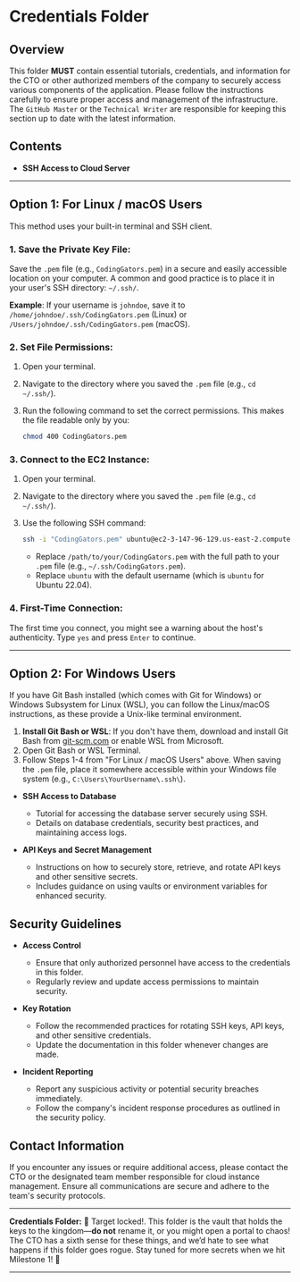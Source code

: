 # Credentials Folder


## Overview

This folder **MUST** contain essential tutorials, credentials, and information for the CTO or other authorized members of the 
company to securely access various components of the application. Please follow the instructions carefully to ensure 
proper access and management of the infrastructure. The `GitHub Master` or the `Technical Writer` are responsible for keeping this section 
up to date with the latest information.

## Contents

- **SSH Access to Cloud Server**
---
## Option 1: For Linux / macOS Users

This method uses your built-in terminal and SSH client.

### 1. Save the Private Key File:

Save the `.pem` file (e.g., `CodingGators.pem`) in a secure and easily accessible location on your computer. A common and good practice is to place it in your user's SSH directory: `~/.ssh/`.

**Example**: If your username is `johndoe`, save it to `/home/johndoe/.ssh/CodingGators.pem` (Linux) or `/Users/johndoe/.ssh/CodingGators.pem` (macOS).

### 2. Set File Permissions:

1.  Open your terminal.
2.  Navigate to the directory where you saved the `.pem` file (e.g., `cd ~/.ssh/`).
3.  Run the following command to set the correct permissions. This makes the file readable only by you:

    ```bash
    chmod 400 CodingGators.pem
    ```

### 3. Connect to the EC2 Instance:

1.  Open your terminal.
2.  Navigate to the directory where you saved the `.pem` file (e.g., `cd ~/.ssh/`).
3.  Use the following SSH command:

    ```bash
    ssh -i "CodingGators.pem" ubuntu@ec2-3-147-96-129.us-east-2.compute.amazonaws.com
    ```

    * Replace `/path/to/your/CodingGators.pem` with the full path to your `.pem` file (e.g., `~/.ssh/CodingGators.pem`).
    * Replace `ubuntu` with the default username (which is `ubuntu` for Ubuntu 22.04).

### 4. First-Time Connection:

The first time you connect, you might see a warning about the host's authenticity. Type `yes` and press `Enter` to continue.

---

## Option 2: For Windows Users

If you have Git Bash installed (which comes with Git for Windows) or Windows Subsystem for Linux (WSL), you can follow the Linux/macOS instructions, as these provide a Unix-like terminal environment.

1.  **Install Git Bash or WSL**: If you don't have them, download and install Git Bash from [git-scm.com](https://git-scm.com/) or enable WSL from Microsoft.
2.  Open Git Bash or WSL Terminal.
3.  Follow Steps 1-4 from "For Linux / macOS Users" above. When saving the `.pem` file, place it somewhere accessible within your Windows file system (e.g., `C:\Users\YourUsername\.ssh\`).

- **SSH Access to Database**
  - Tutorial for accessing the database server securely using SSH.
  - Details on database credentials, security best practices, and maintaining access logs.

- **API Keys and Secret Management**
  - Instructions on how to securely store, retrieve, and rotate API keys and other sensitive secrets.
  - Includes guidance on using vaults or environment variables for enhanced security.


## Security Guidelines

- **Access Control**
  - Ensure that only authorized personnel have access to the credentials in this folder.
  - Regularly review and update access permissions to maintain security.

- **Key Rotation**
  - Follow the recommended practices for rotating SSH keys, API keys, and other sensitive credentials.
  - Update the documentation in this folder whenever changes are made.

- **Incident Reporting**
  - Report any suspicious activity or potential security breaches immediately.
  - Follow the company's incident response procedures as outlined in the security policy.

## Contact Information

If you encounter any issues or require additional access, please contact the CTO or the designated team member 
responsible for cloud instance management. Ensure all communications are secure and adhere to the team's security protocols.

--- 

**Credentials Folder:** 🎯 Target locked!. This folder is the vault that holds the keys to the 
kingdom—**do not** rename it, or you might open a portal to chaos! The CTO has a sixth sense for these things, 
and we’d hate to see what happens if this folder goes rogue. Stay tuned for more secrets when we hit Milestone 1! 🔐


---




